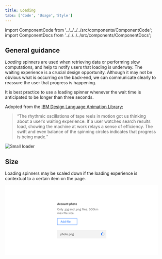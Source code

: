 ```yaml
---
title: Loading
tabs: ['Code', 'Usage','Style']
---
```


import ComponentCode from '../../../../src/components/ComponentCode';
import ComponentDocs from '../../../../src/components/ComponentDocs';

## General guidance

_Loading_ spinners are used when retrieving data or performing slow computations, and help to notify users that loading is underway. The waiting experience is a crucial design opportunity. Although it may not be obvious what is occurring on the back-end, we can communicate clearly to reassure the user that progress is happening.

It is best practice to use a loading spinner whenever the wait time is anticipated to be longer than three seconds.

<p>Adopted from the <a href="https://www.ibm.com/design/language/experience/animation/elements/" target="_blank">IBM Design Language Animation Library:</a></p>

> “The rhythmic oscillations of tape reels in motion got us thinking about a user’s waiting experience. If a user watches search results load, showing the machine at work relays a sense of efficiency. The swift and even balance of the spinning circles indicates that progress is being made.”

![Small loader](images/loading.gif)

## Size

Loading spinners may be scaled down if the loading experience is contextual to a certain item on the page.

<ImageComponent cols="8">

![Small loader](images/loading-usage-2.png)

</ImageComponent>
